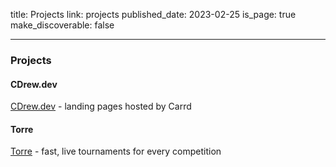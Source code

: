 title: Projects
link: projects
published_date: 2023-02-25
is_page: true
make_discoverable: false
___

### Projects

#### CDrew.dev

[CDrew.dev](https://cdrew.dev/) - landing pages hosted by Carrd

#### Torre

[Torre](https://torre.la/) - fast, live tournaments for every competition
